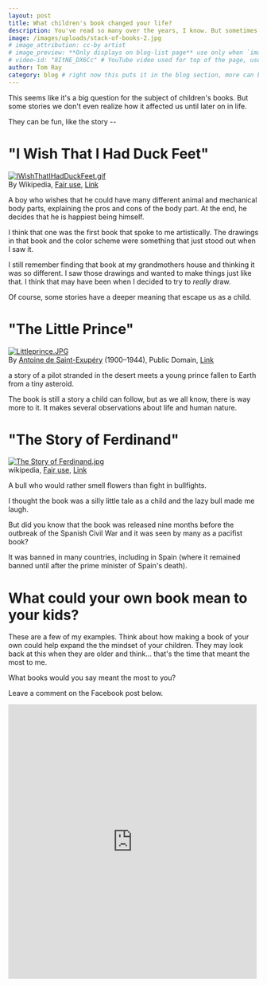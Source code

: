 ```yaml
---
layout: post
title: What children's book changed your life?
description: You've read so many over the years, I know. But sometimes one speaks to you, and you still remember it.
image: /images/uploads/stack-of-books-2.jpg
# image_attribution: cc-by artist
# image_preview: **Only displays on blog-list page** use only when `image` and `video-id` images won't work. example: other video source besides YouTube is used.
# video-id: "8ItNE_DX6Cc" # YouTube video used for top of the page, use url ID only. This embeds responsive video and video thumbnail for preview.
author: Tom Ray
category: blog # right now this puts it in the blog section, more can be created.
---
```


This seems like it's a big question for the subject of children's books. But some stories we don't even realize how it affected us until later on in life.

They can be fun, like the story --

"I Wish That I Had Duck Feet"
=============================

> <p class="small">
<a href="https://en.wikipedia.org/wiki/File:IWishThatIHadDuckFeet.gif#/media/File:IWishThatIHadDuckFeet.gif"><img src="https://upload.wikimedia.org/wikipedia/en/b/bb/IWishThatIHadDuckFeet.gif" alt="IWishThatIHadDuckFeet.gif"></a><br>By Wikipedia, <a href="//en.wikipedia.org/wiki/File:IWishThatIHadDuckFeet.gif" title="Fair use of copyrighted material in the context of I Wish That I Had Duck Feet">Fair use</a>, <a href="https://en.wikipedia.org/w/index.php?curid=14779074">Link</a></p>
A boy who wishes that he could have many different animal and mechanical body parts, explaining the pros and cons of the body part. At the end, he decides that he is happiest being himself.

I think that one was the first book that spoke to me artistically. The drawings in that book and the color scheme were something that just stood out when I saw it.

I still remember finding that book at my grandmothers house and thinking it was so different. I saw those drawings and wanted to make things just like that. I think that may have been when I decided to try to _really_ draw.

Of course, some stories have a deeper meaning that escape us as a child.

"The Little Prince"
===================

> <p class="small">
<a href="https://en.wikipedia.org/wiki/File:Littleprince.JPG#/media/File:Littleprince.JPG"><img src="https://upload.wikimedia.org/wikipedia/en/0/05/Littleprince.JPG" alt="Littleprince.JPG"></a>
<br>By <a href="//en.wikipedia.org/wiki/Antoine_de_Saint-Exup%C3%A9ry" title="Antoine de Saint-Exupéry">Antoine de Saint-Exupéry</a> (1900–1944), Public Domain, <a href="https://en.wikipedia.org/w/index.php?curid=7777341">Link</a></p>
a story of a pilot stranded in the desert meets a young prince fallen to Earth from a tiny asteroid.

The book is still a story a child can follow, but as we all know, there is way more to it. It makes several observations about life and human nature.

"The Story of Ferdinand"
========================

> <p class="small">
<a href="https://en.wikipedia.org/wiki/File:The_Story_of_Ferdinand.jpg#/media/File:The_Story_of_Ferdinand.jpg"><img src="https://upload.wikimedia.org/wikipedia/en/8/8f/The_Story_of_Ferdinand.jpg" alt="The Story of Ferdinand.jpg"></a>
<br>wikipedia, <a href="//en.wikipedia.org/wiki/File:The_Story_of_Ferdinand.jpg" title="Fair use of copyrighted material in the context of The Story of Ferdinand">Fair use</a>, <a href="https://en.wikipedia.org/w/index.php?curid=31476271">Link</a></p>
A bull who would rather smell flowers than fight in bullfights.

I thought the book was a silly little tale as a child and the lazy bull made me laugh.

But did you know that the book was released nine months before the outbreak of the Spanish Civil War and it was seen by many as a pacifist book?

It was banned in many countries, including in Spain (where it remained banned until after the prime minister of Spain's death).

What could your own book mean to your kids?
===========================================

These are a few of my examples. Think about how making a book of your own could help expand the the mindset of your children. They may look back at this when they are older and think... that's the time that meant the most to me.

What books would you say meant the most to you?

Leave a comment on the Facebook post below.

<iframe src="https://www.facebook.com/plugins/post.php?href=https%3A%2F%2Fwww.facebook.com%2Fdrawingstobook%2Fposts%2F615296451996888&width=500" width="500" height="551" style="border:none;overflow:hidden" scrolling="no" frameborder="0" allowTransparency="true"></iframe>
